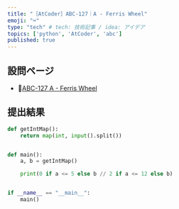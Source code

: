 ```yaml
---
title: "［AtCoder］ABC-127｜A - Ferris Wheel"
emoji: "⌨️"
type: "tech" # tech: 技術記事 / idea: アイデア
topics: ['python', 'AtCoder', 'abc']
published: true
---
```


## 設問ページ

- 🔗[ABC-127 A - Ferris Wheel](https://atcoder.jp/contests/abc127/tasks/abc127_a)

## 提出結果

```python
def getIntMap():
    return map(int, input().split())


def main():
    a, b = getIntMap()

    print(0 if a <= 5 else b // 2 if a <= 12 else b)


if __name__ == "__main__":
    main()
```
